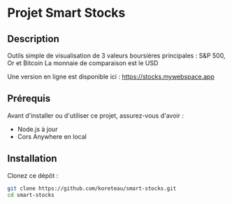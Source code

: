 # Projet Smart Stocks

## Description
Outils simple de visualisation de 3 valeurs boursières principales : S&P 500, Or et Bitcoin
La monnaie de comparaison est le USD

Une version en ligne est disponible ici : https://stocks.mywebspace.app


## Prérequis
Avant d'installer ou d'utiliser ce projet, assurez-vous d'avoir :
- Node.js à jour
- Cors Anywhere en local

## Installation
Clonez ce dépôt :
```sh
git clone https://github.com/koreteau/smart-stocks.git
cd smart-stocks
